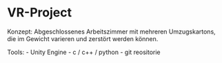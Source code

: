 # VR-Project

Konzept:
    Abgeschlossenes Arbeitszimmer mit mehreren Umzugskartons, die im Gewicht varieren und zerstört werden können.

Tools:
    - Unity Engine
    - c / c++ / python
    - git reositorie

